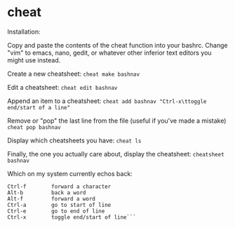 # cheat
Installation:

Copy and paste the contents of the cheat function into your bashrc. Change "vim" to emacs, nano, gedit, or whatever other inferior text editors you might use instead.
  
Create a new cheatsheet:
   ```cheat make bashnav```

Edit a cheatsheet:
   ```cheat edit bashnav```

Append an item to a cheatsheet:
   ```cheat add bashnav "Ctrl-x\ttoggle end/start of a line"```

Remove or "pop" the last line from the file (useful if you've made a mistake)
   ```cheat pop bashnav```

Display which cheatsheets you have:
   ```cheat ls```
  
Finally, the one you actually care about, display the cheatsheet:
   ```cheatsheet bashnav```

Which on my system currently echos back:
   ```Ctrl-b        back a character
   Ctrl-f        forward a character
   Alt-b         back a word
   Alt-f         forward a word
   Ctrl-a        go to start of line
   Ctrl-e        go to end of line
   Ctrl-x        toggle end/start of line```
